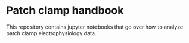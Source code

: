 # Patch clamp handbook
This repository contains jupyter notebooks that go over how to analyze patch clamp electrophysiology data.